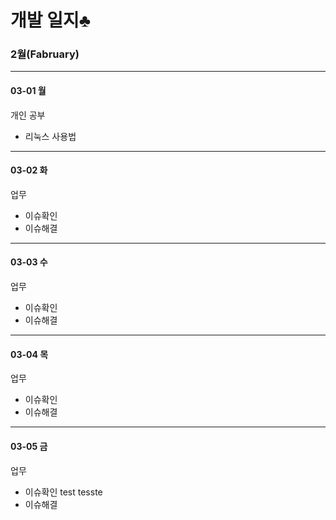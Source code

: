 

# 개발 일지♣

### 2월(Fabruary)
______
#### 03-01 월

 개인 공부
 - 리눅스 사용법  
______
#### 03-02 화
 
 업무
 - 이슈확인
 - 이슈해결
______
#### 03-03 수
 
 업무
 - 이슈확인
 - 이슈해결
______
#### 03-04 목
 
 업무
 - 이슈확인
 - 이슈해결
______
#### 03-05 금
 
 업무 
 - 이슈확인  test tesste
 - 이슈해결

